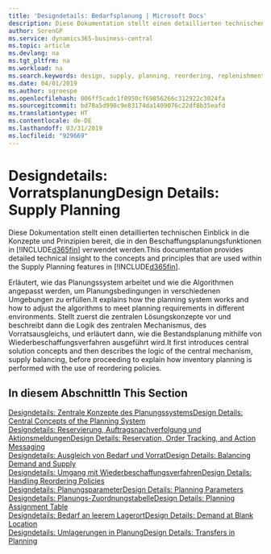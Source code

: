 ```yaml
---
title: 'Designdetails: Bedarfsplanung | Microsoft Docs'
description: Diese Dokumentation stellt einen detaillierten technischen Einblick in die Konzepte und Prinzipien bereit, die in den Beschaffungsplanungsfunktionen in Business Central.
author: SorenGP
ms.service: dynamics365-business-central
ms.topic: article
ms.devlang: na
ms.tgt_pltfrm: na
ms.workload: na
ms.search.keywords: design, supply, planning, reordering, replenishment
ms.date: 04/01/2019
ms.author: sgroespe
ms.openlocfilehash: 006ff5cadc1f0950cf69856266c312922c3024fa
ms.sourcegitcommit: bd78a5d990c9e83174da1409076c22df8b35eafd
ms.translationtype: HT
ms.contentlocale: de-DE
ms.lasthandoff: 03/31/2019
ms.locfileid: "929669"
---
```

# <a name="design-details-supply-planning"></a><span data-ttu-id="d057d-103">Designdetails: Vorratsplanung</span><span class="sxs-lookup"><span data-stu-id="d057d-103">Design Details: Supply Planning</span></span>
<span data-ttu-id="d057d-104">Diese Dokumentation stellt einen detaillierten technischen Einblick in die Konzepte und Prinzipien bereit, die in den Beschaffungsplanungsfunktionen in [!INCLUDE[d365fin](includes/d365fin_md.md)] verwendet werden.</span><span class="sxs-lookup"><span data-stu-id="d057d-104">This documentation provides detailed technical insight to the concepts and principles that are used within the Supply Planning features in [!INCLUDE[d365fin](includes/d365fin_md.md)].</span></span>  

<span data-ttu-id="d057d-105">Erläutert, wie das Planungssystem arbeitet und wie die Algorithmen angepasst werden, um Planungsbedingungen in verschiedenen Umgebungen zu erfüllen.</span><span class="sxs-lookup"><span data-stu-id="d057d-105">It explains how the planning system works and how to adjust the algorithms to meet planning requirements in different environments.</span></span> <span data-ttu-id="d057d-106">Stellt zuerst die zentralen Lösungskonzepte vor und beschreibt dann die Logik des zentralen Mechanismus, des Vorratsausgleichs, und erläutert dann, wie die Bestandsplanung mithilfe von Wiederbeschaffungsverfahren ausgeführt wird.</span><span class="sxs-lookup"><span data-stu-id="d057d-106">It first introduces central solution concepts and then describes the logic of the central mechanism, supply balancing, before proceeding to explain how inventory planning is performed with the use of reordering policies.</span></span>  

## <a name="in-this-section"></a><span data-ttu-id="d057d-107">In diesem Abschnitt</span><span class="sxs-lookup"><span data-stu-id="d057d-107">In This Section</span></span>  
[<span data-ttu-id="d057d-108">Designdetails: Zentrale Konzepte des Planungssystems</span><span class="sxs-lookup"><span data-stu-id="d057d-108">Design Details: Central Concepts of the Planning System</span></span>](design-details-central-concepts-of-the-planning-system.md)  
[<span data-ttu-id="d057d-109">Designdetails: Reservierung, Auftragsnachverfolgung und Aktionsmeldungen</span><span class="sxs-lookup"><span data-stu-id="d057d-109">Design Details: Reservation, Order Tracking, and Action Messaging</span></span>](design-details-reservation-order-tracking-and-action-messaging.md)  
[<span data-ttu-id="d057d-110">Designdetails: Ausgleich von Bedarf und Vorrat</span><span class="sxs-lookup"><span data-stu-id="d057d-110">Design Details: Balancing Demand and Supply</span></span>](design-details-balancing-demand-and-supply.md)  
[<span data-ttu-id="d057d-111">Designdetails: Umgang mit Wiederbeschaffungsverfahren</span><span class="sxs-lookup"><span data-stu-id="d057d-111">Design Details: Handling Reordering Policies</span></span>](design-details-handling-reordering-policies.md)  
[<span data-ttu-id="d057d-112">Designdetails: Planungsparameter</span><span class="sxs-lookup"><span data-stu-id="d057d-112">Design Details: Planning Parameters</span></span>](design-details-planning-parameters.md)  
[<span data-ttu-id="d057d-113">Designdetails: Planungs-Zuordnungstabelle</span><span class="sxs-lookup"><span data-stu-id="d057d-113">Design Details: Planning Assignment Table</span></span>](design-details-planning-assignment-table.md)  
[<span data-ttu-id="d057d-114">Designdetails: Bedarf an leerem Lagerort</span><span class="sxs-lookup"><span data-stu-id="d057d-114">Design Details: Demand at Blank Location</span></span>](design-details-demand-at-blank-location.md)  
[<span data-ttu-id="d057d-115">Designdetails: Umlagerungen in Planung</span><span class="sxs-lookup"><span data-stu-id="d057d-115">Design Details: Transfers in Planning</span></span>](design-details-transfers-in-planning.md)
